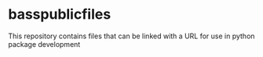 # basspublicfiles
This repository contains files that can be linked with a URL for use in python package development
